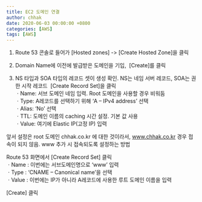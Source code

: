 ```yaml
---
title: EC2 도메인 연결
author: chhak
date: 2020-06-03 00:00:00 +0800
categories: [AWS]
tags: [AWS]
---
```


1. Route 53 콘솔로 들어가 [Hosted zones] -> [Create Hosted Zone]을 클릭

2. Domain Name에 이전에 발급받은 도메인을 기입,  [Create]를 클릭

3. NS 타입과 SOA 타입의 레코드 셋이 생성 확인. NS는 네임 서버 레코드, SOA는 권한 시작 레코드  [Create Record Set]을 클릭  
ㆍName: 서브 도메인 네임 입력. Root 도메인을 사용할 경우 비워둠  
ㆍType: A레코드를 선택하기 위해 ‘A – IPv4 address’ 선택  
ㆍAlias: ‘No’ 선택  
ㆍTTL: 도메인 이름의 caching 시간 설정. 기본 값 사용  
ㆍValue: 여기에 Elastic IP(고정 IP) 입력  


앞서 설정은 root 도메인 chhak.co.kr 에 대한 것이라서, www.chhak.co.kr 경우 접속이 되지 않음.
www 추가 시 접속되도록 설정하는 방법

Route 53 화면에서 [Create Record Set] 클릭  
ㆍName : 이번에는 서브도메인명으로 ‘www’ 입력  
ㆍType : ‘CNAME – Canonical name’을 선택  
ㆍValue : 이번에는 IP가 아니라 A레코드에 사용한 루트 도메인 이름을 입력  

[Create] 클릭

